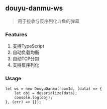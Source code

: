 ## douyu-danmu-ws
> 用于接收与反序列化斗鱼的弹幕

### Features
1. 支持TypeScript
2. 自动负载均衡
3. 自动TCP分包
4. 支持反序列化

### Usage
```
let ws = new DouyuDanmu(roomId, (data) => {
    let obj = deserialize(data);
    console.log(obj);
}, (err) => {});
```
